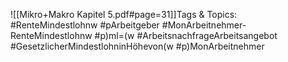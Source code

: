 
![[Mikro+Makro Kapitel 5.pdf#page=31]]Tags & Topics:
   #RenteMindestlohnw
   #pArbeitgeber
   #MonArbeitnehmer-RenteMindestlohnw
   #p)ml=(w
   #ArbeitsnachfrageArbeitsangebot
   #GesetzlicherMindestlohninHöhevon(w
   #p)MonArbeitnehmer